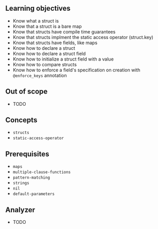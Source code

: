 ## Learning objectives

- Know what a struct is
- Know that a struct is a bare map
- Know that structs have compile time guarantees
- Know that structs implment the static access operator (struct.key)
- Know that structs have fields, like maps
- Know how to declare a struct
- Know how to declare a struct field
- Know how to initialize a struct field with a value
- Know how to compare structs
- Know how to enforce a field's specification on creation with `@enforce_keys` annotation

## Out of scope

- TODO

## Concepts

- `structs`
- `static-access-operator`

## Prerequisites

- `maps`
- `multiple-clause-functions`
- `pattern-matching`
- `strings`
- `nil`
- `default-parameters`

## Analyzer

- TODO
